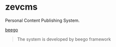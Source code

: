 # zevcms
Personal Content Publishing System.

[beego](https://beego.me)

> The system is developed by beego framework
